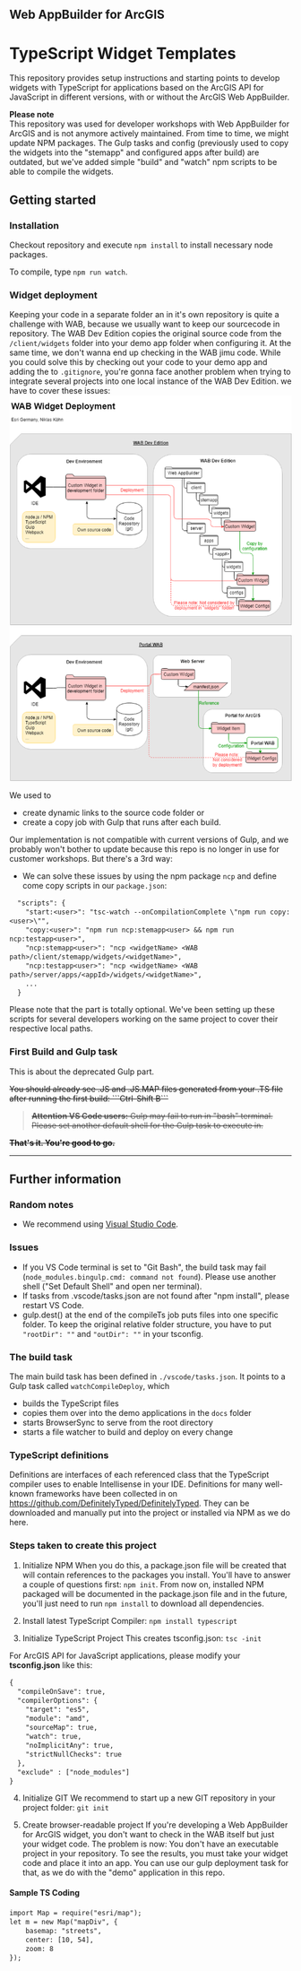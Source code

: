 ## Web AppBuilder for ArcGIS
# TypeScript Widget Templates
This repository provides setup instructions and starting points to develop widgets with TypeScript for applications based on the ArcGIS API for JavaScript in different versions, with or without the ArcGIS Web AppBuilder.

<b>Please note</b><br/>
This repository was used for developer workshops with Web AppBuilder for ArcGIS and is not anymore actively maintained. From time to time, we might update NPM packages. The Gulp tasks and config (previously used to copy the widgets into the "stemapp" and configured apps after build) are outdated, but we've added simple "build" and "watch" npm scripts to be able to compile the widgets.

## Getting started
### Installation
Checkout repository and execute ```npm install``` to install necessary node packages.

To compile, type ```npm run watch```.

### Widget deployment
Keeping your code in a separate folder an in it's own repository is quite a challenge with WAB, because we usually want to keep our sourcecode in repository. The WAB Dev Edition copies the original source code from the ``/client/widgets`` folder into your demo app folder when configuring it. At the same time, we don't wanna end up checking in the WAB jimu code. While you could solve this by checking out your code to your demo app and adding the to ``.gitignore``, you're gonna face another problem when trying to integrate several projects into one local instance of the WAB Dev Edition. we have to cover these issues:
<img src="assets/WAB_Deployment_eng.png">

We used to 
* create dynamic links to the source code folder or 
* create a copy job with Gulp that runs after each build. 

Our implementation is not compatible with current versions of Gulp, and we probably won't bother to update because this repo is no longer in use for customer workshops. But there's a 3rd way:
* We can solve these issues by using the npm package ``ncp`` and define come copy scripts in our ``package.json``:

```
  "scripts": {
    "start:<user>": "tsc-watch --onCompilationComplete \"npm run copy:<user>\"",
    "copy:<user>": "npm run ncp:stemapp<user> && npm run ncp:testapp<user>",
    "ncp:stemapp<user>": "ncp <widgetName> <WAB path>/client/stemapp/widgets/<widgetName>",
    "ncp:testapp<user>": "ncp <widgetName> <WAB path>/server/apps/<appId>/widgets/<widgetName>",
    ...
  }
```

Please note that the <user> part is totally optional. We've been setting up these scripts for several developers working on the same project to cover their respective local paths.


### First Build and Gulp task

This is about the deprecated Gulp part.

<s>
You should already see .JS and .JS.MAP files generated from your .TS file after running the first build: ```Ctrl-Shift B```

> **Attention VS Code users:** Gulp may fail to run in "bash" terminal. Please set another default shell for the Gulp task to execute in.

**That's it. You're good to go.**
</s>

---

## Further information

### Random notes
* We recommend using [Visual Studio Code](https://code.visualstudio.com).

### Issues
* If you VS Code terminal is set to "Git Bash", the build task may fail (```node_modules.bingulp.cmd: command not found```). Please use another shell ("Set Default Shell" and open ner terminal).
* If tasks from .vscode/tasks.json are not found after "npm install", please restart VS Code.
* gulp.dest() at the end of the compileTs job puts files into one specific folder. To keep the original relative folder structure, you have to put ```"rootDir": ""``` and ```"outDir": ""``` in your tsconfig. 

### The build task
The main build task has been defined in ```./vscode/tasks.json```. It points to a Gulp task called ```watchCompileDeploy```, which 
* builds the TypeScript files
* copies them over into the demo applications in the ```docs``` folder 
* starts BrowserSync to serve from the root directory
* starts a file watcher to build and deploy on every change

### TypeScript definitions
Definitions are interfaces of each referenced class that the TypeScript compiler uses to enable Intellisense in your IDE. Definitions for many well-known frameworks have been collected in on https://github.com/DefinitelyTyped/DefinitelyTyped. They can be downloaded and manually put into the project or installed via NPM as we do here.

### Steps taken to create this project
1. Initialize NPM
When you do this, a package.json file will be created that will contain references to the packages you install. You'll have to answer a couple of questions first: ```npm init```. From now on, installed NPM packaged will be documented in the package.json file and in the future, you'll just need to run ```npm install``` to download all dependencies. 

2. Install latest TypeScript Compiler: ```npm install typescript```

3. Initialize TypeScript Project
This creates tsconfig.json: ```tsc -init```

For ArcGIS API for JavaScript applications, please modify your **tsconfig.json** like this:
```
{
  "compileOnSave": true,
  "compilerOptions": {
    "target": "es5",
    "module": "amd",
    "sourceMap": true,
    "watch": true,
    "noImplicitAny": true,
    "strictNullChecks": true
  },
  "exclude" : ["node_modules"]
}
```

4. Initialize GIT
We recommend to start up a new GIT repository in your project folder: ```git init```

5. Create browser-readable project
If you're developing a Web AppBuilder for ArcGIS widget, you don't want to check in the WAB itself but just your widget code. The problem is now: You don't have an executable project in your repository. To see the results, you must take your widget code and place it into an app. You can use our gulp deployment task for that, as we do with the "demo" application in this repo.

#### Sample TS Coding
```
import Map = require("esri/map");
let m = new Map("mapDiv", {
    basemap: "streets",
    center: [10, 54],
    zoom: 8
});
```